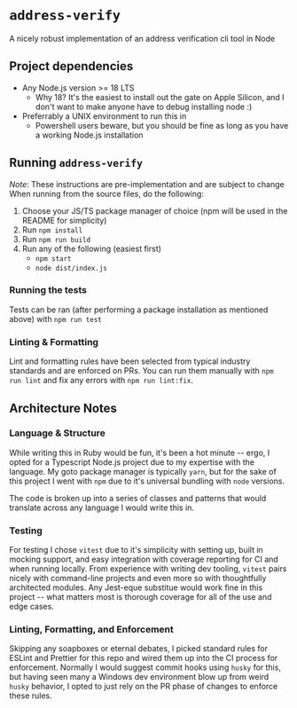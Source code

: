 # `address-verify`

A nicely robust implementation of an address verification cli tool in Node

## Project dependencies

- Any Node.js version >= 18 LTS
  - Why 18? It's the easiest to install out the gate on Apple Silicon, and I don't want to make anyone have to debug installing node :)
- Preferrably a UNIX environment to run this in
  - Powershell users beware, but you should be fine as long as you have a working Node.js installation

## Running `address-verify`

_Note_: These instructions are pre-implementation and are subject to change
When running from the source files, do the following:

1. Choose your JS/TS package manager of choice (npm will be used in the README for simplicity)
2. Run `npm install`
3. Run `npm run build`
4. Run any of the following (easiest first)
   - `npm start`
   - `node dist/index.js`

<!-- TODO - Update with instructions once CLI tooling is in place -->

### Running the tests

Tests can be ran (after performing a package installation as mentioned above) with `npm run test`

### Linting & Formatting

Lint and formatting rules have been selected from typical industry standards and are enforced on PRs. You can run them manually with `npm run lint` and fix any errors with `npm run lint:fix`.

## Architecture Notes

### Language & Structure

While writing this in Ruby would be fun, it's been a hot minute -- ergo, I opted for a Typescript Node.js project due to my expertise with the language. My goto package manager is typically `yarn`, but for the sake of this project I went with `npm` due to it's universal bundling with `node` versions.

The code is broken up into a series of classes and patterns that would translate across any language I would write this in.

<!-- TODO - Update with the project breakdown -->

### Testing

For testing I chose `vitest` due to it's simplicity with setting up, built in mocking support, and easy integration with coverage reporting for CI and when running locally. From experience with writing dev tooling, `vitest` pairs nicely with command-line projects and even more so with thoughtfully architected modules. Any Jest-eque substitue would work fine in this project -- what matters most is thorough coverage for all of the use and edge cases.

### Linting, Formatting, and Enforcement

Skipping any soapboxes or eternal debates, I picked standard rules for ESLint and Prettier for this repo and wired them up into the CI process for enforcement. Normally I would suggest commit hooks using `husky` for this, but having seen many a Windows dev environment blow up from weird `husky` behavior, I opted to just rely on the PR phase of changes to enforce these rules.
